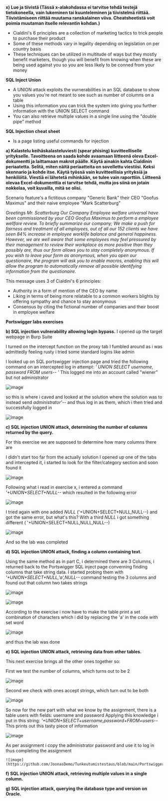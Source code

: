**x) Lue ja tiivistä (Tässä x-alakohdassa ei tarvitse tehdä testejä tietokoneella, vain lukeminen tai kuunteleminen ja tiivistelmä riittää. Tiivistämiseen riittää muutama ranskalainen viiva. Cheatsheetistä voit poimia muutaman itselle relevantin kohdan.)**

- Cialdini's 6 principles are a collection of marketing tactics to trick people to purchase their product
- Some of these methods vary in legality depending on legislation on per country basis
- These techniques can be utilized in multitude of ways but they mostly benefit marketers, though you will benefit from knowing when these are being used against you so you are less likely to be conned from your money

**SQL Inject Union**

- A UNION attack exploits the vurnerabilities in an SQL database to show you values you're not meant to see such as number of columns on a table
- Using this information you can trick the system into giving you further information with the UNION SELECT command
- You can also retrieve multiple values in a single line using the "double pipe" method

 
**SQL Injection cheat sheet**

- Is a page listing useful commands for injection   

**a) Kalastelu keihäskalasteluviesti (spear phising) kuvitteelliselle yritykselle. Tavoitteena on saada kohde avaamaan liitteenä oleva Excel-dokumentti ja laittamaan makrot päälle. Käytä ainakin kahta Cialdinin periaatetta. Selitä, miten näitä periaatteita on sovellettu viestiisi. Keksi skennario ja kohde itse. Käytä työssä vain kuvitteellisia yrityksiä ja henkilöitä. Viestiä ei lähetetä mihinkään, se tulee vain raporttiin. Liitteenä olevaa Excel-dokumenttia ei tarvitse tehdä, mutta jos siinä on jotain nokkelaa, voit kuvailla, mitä se olisi.**

Scenario feature's a fictitious company "Generic Bank" their CEO "Goofus Maximus" and their naive employee "Mark Scatterburg"

*Greetings Mr. Scatterburg
Our Company Employee welfare universal have been commissioned by your CEO Goofus Maximus to perform a employee wellfare review. To briefly summarize our company; We make a push for fairness and treatment of all employees, out of all our 152 clients we have seen 84% increase in employee worklife balance and general happiness.
However, we are well aware that some employees may feel pressured by their management to review their workplace as more positive than they possibly are, thus our form allows you to stay completely anonymous. If you wish to leave your form as anonymous, when you open our questionaire, the program will ask you to enable macros, enabling this will allow the program to automatically remove all possible identifying information from the questionaire.*

This message uses 3 of Cialdini's 6 principles: 
- Authority in a form of mention of the CEO by name
- Liking in terms of being more relatable to a common workers blights by offering sympathy and chance to stay anonymous 
- Consensus by citing the fictional number of companies and their boost in employee welfare

**Portswigger labs exercises**

**b) SQL injection vulnerability allowing login bypass.**
I opened up the target webpage in Burp Suite

I turned on the intercept function on the proxy tab
I fumbled around as i was admittedly feeling rusty i tried some standard logins like admin

I looked up on SQL portswigger injection page and tried the following command on an intercepted log in attempt: *' UNION SELECT username, password FROM users-- '*
This logged me into an account called "wiener" but not administrator

![image](https://github.com/JoonasDemo/Tunkeutumistestaus/blob/main/Portswigger1.jpg)

so this is where i caved and looked at the solution where the solution was to instead send *administrator'--* and thus log in as them, which i then tried and successfully logged in


![image](https://github.com/JoonasDemo/Tunkeutumistestaus/blob/main/Portswigger2.jpg)

**c) SQL injection UNION attack, determining the number of columns returned by the query.**

For this exercise we are supposed to determine how many columns there are

I didn't start too far from the actually solution
I opened up one of the tabs and intercepted it, i started to look for the filter/category section and soon found it

![image](https://github.com/JoonasDemo/Tunkeutumistestaus/blob/main/Portswigger5.jpg)

Following what i read in exercise x, i entered a command *'+UNION+SELECT+NULL--*
which resulted in the following error

![image](https://github.com/JoonasDemo/Tunkeutumistestaus/blob/main/Portswigger4.jpg)

I tried again with one added *NULL* ('+UNION+SELECT+NULL,NULL--) and got the same error, but what's this? With a third *NULL* i got something different (
'+UNION+SELECT+NULL,NULL,NULL--)


![image](https://github.com/JoonasDemo/Tunkeutumistestaus/blob/main/Portswigger3.jpg)

And so the lab was completed


**d) SQL injection UNION attack, finding a column containing text.**

Using the same method as in part C, i determined there are 3 Columns, i returned back to the Portswigger SQL inject page converning finding columns that take string data. I started probing them with *'+UNION+SELECT+NULL,'a',NULL--* command testing the 3 columns and found out that column two takes strings

![image](https://github.com/JoonasDemo/Tunkeutumistestaus/blob/main/Portswigger6.jpg)

![image](https://github.com/JoonasDemo/Tunkeutumistestaus/blob/main/Portswigger7.jpg)

According to the exercise i now have to make the table print a set combination of characters which i did by replacing the 'a'
 in the code with set word
 
 ![image](https://github.com/JoonasDemo/Tunkeutumistestaus/blob/main/Portswigger8.jpg)
 
 and thus the lab was done

**e) SQL injection UNION attack, retrieving data from other tables.**

This next exercise brings all the other ones together so:

First we test the number of columns, which turns out to be 2

 ![image](https://github.com/JoonasDemo/Tunkeutumistestaus/blob/main/Portswigger9.jpg)
 
 Second we check with ones accept strings, which turn out to be both
 
  ![image](https://github.com/JoonasDemo/Tunkeutumistestaus/blob/main/Portswigger10.jpg)
  
  So now for the new part with what we know by the assignment, there is a table users with fields: username and password
  Applying this knowledge i put in this string: *'+UNION+SELECT+username,password+FROM+users--*
  This prints out this tasty piece of information
  
  ![image](https://github.com/JoonasDemo/Tunkeutumistestaus/blob/main/Portswigger11.jpg)

  As per assignment i copy the administrator password and use it to log in thus completing the assignment
  
    ![image](https://github.com/JoonasDemo/Tunkeutumistestaus/blob/main/Portswigger12.jpg)


**f) SQL injection UNION attack, retrieving multiple values in a single column.**


**g) SQL injection attack, querying the database type and version on Oracle.**
